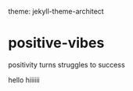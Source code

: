 theme: jekyll-theme-architect
# positive-vibes
positivity turns struggles to success
<HTML>
<head><tittle>hello</tittle></head>
<body>hiiiiii</body>
</HTML>
